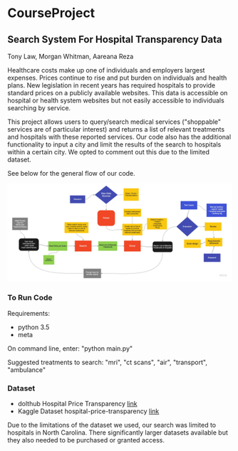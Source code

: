 # CourseProject

## Search System For Hospital Transparency Data
Tony Law, Morgan Whitman, Aareana Reza

Healthcare costs make up one of individuals and employers largest expenses. Prices continue to rise and put burden on individuals and health plans. New legislation in recent years has required hospitals to provide standard prices on a publicly available websites. This data is accessible on hospital or health system websites but not easily accessible to individuals searching by service. 

This project allows users to query/search medical services ("shoppable" services are of particular interest) and returns a list of relevant treatments and hospitals with these reported services. Our code also has the additional functionality to input a city and limit the results of the search to hospitals within a certain city. We opted to comment out this due to the limited dataset. 

See below for the general flow of our code. 

![Screenshot](Hospital_Transparency_Flow_Chart.jpg)

### To Run Code

Requirements: 
* python 3.5
* meta

On command line, enter:
"python main.py"

Suggested treatments to search: "mri", "ct scans", "air", "transport", "ambulance"

### Dataset  

* dolthub Hospital Price Transparency [link](https://www.dolthub.com/repositories/dolthub/hospital-price-transparency)
* Kaggle Dataset hospital-price-transparency [link](https://www.kaggle.com/natesutton/hospitalpricetransparency?select=concept.csv)

Due to the limitations of the dataset we used, our search was limited to hospitals in North Carolina. There significantly larger datasets available but they also needed to be purchased or granted access. 